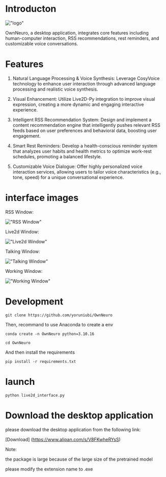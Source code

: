 # Introducton #
!["logo"](./UI_icons/logo.png)

OwnNeuro, a desktop application, integrates core features including human-computer interaction, RSS recommendations, rest reminders, and customizable voice conversations.

# Features # 
1. Natural Language Processing & Voice Synthesis: Leverage CosyVoice technology to enhance user interaction through advanced language processing and realistic voice synthesis.

2. Visual Enhancement: Utilize Live2D-Py integration to improve visual expression, creating a more dynamic and engaging interactive experience.

3. Intelligent RSS Recommendation System: Design and implement a content recommendation engine that intelligently pushes relevant RSS feeds based on user preferences and behavioral data, boosting user engagement.

4. Smart Rest Reminders: Develop a health-conscious reminder system that analyzes user habits and health metrics to optimize work-rest schedules, promoting a balanced lifestyle.

5. Customizable Voice Dialogue: Offer highly personalized voice interaction services, allowing users to tailor voice characteristics (e.g., tone, speed) for a unique conversational experience.

# interface images #

RSS Window: 

!["RSS Window"](./interface_images/RSS_Window.png)

Live2d Window:

!["Live2d Window"](./interface_images/main_interface.png)

Talking Window:

!["Talking Window"](./interface_images/talking_mode.png)

Working Window:

!["Working Window"](./interface_images/working_mode.png)

# Development #

```
git clone https://github.com/yoruniubi/OwnNeuro
```

Then, recommand to use Anaconda to create a env

```
conda create -n OwnNeuro python=3.10.16
```


```
cd OwnNeuro
```

And then install the requirements

```
pip install -r requirements.txt
```

# launch #

```
python live2d_interface.py
```

# Download the desktop application #
please download the desktop application from the following link:

[Download]
(https://www.alipan.com/s/V8FKwheRYsS)

Note:

the package is large because of the large size of the pretrained model

please modify the extension name to .exe